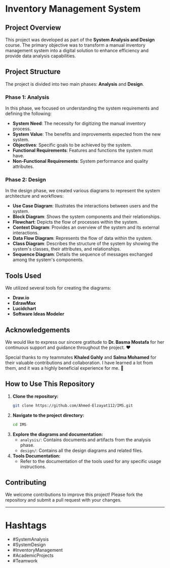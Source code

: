 # Inventory Management System

## Project Overview
This project was developed as part of the **System Analysis and Design** course. The primary objective was to transform a manual inventory management system into a digital solution to enhance efficiency and provide data analysis capabilities.

## Project Structure
The project is divided into two main phases: **Analysis** and **Design**.

### Phase 1: Analysis
In this phase, we focused on understanding the system requirements and defining the following:
- **System Need**: The necessity for digitizing the manual inventory process.
- **System Value**: The benefits and improvements expected from the new system.
- **Objectives**: Specific goals to be achieved by the system.
- **Functional Requirements**: Features and functions the system must have.
- **Non-Functional Requirements**: System performance and quality attributes.

### Phase 2: Design
In the design phase, we created various diagrams to represent the system architecture and workflows:
- **Use Case Diagram**: Illustrates the interactions between users and the system.
- **Block Diagram**: Shows the system components and their relationships.
- **Flowchart**: Depicts the flow of processes within the system.
- **Context Diagram**: Provides an overview of the system and its external interactions.
- **Data Flow Diagram**: Represents the flow of data within the system.
- **Class Diagram**: Describes the structure of the system by showing the system's classes, their attributes, and relationships.
- **Sequence Diagram**: Details the sequence of messages exchanged among the system's components.

## Tools Used
We utilized several tools for creating the diagrams:
- **Draw.io**
- **EdrawMax**
- **Lucidchart**
- **Software Ideas Modeler**

## Acknowledgements
We would like to express our sincere gratitude to **Dr. Basma Mostafa** for her continuous support and guidance throughout the project. ❤️

Special thanks to my teammates **Khaled Gahly** and **Salma Mohamed** for their valuable contributions and collaboration. I have learned a lot from them, and it was a highly beneficial experience for me. 💚

## How to Use This Repository
1. **Clone the repository:**
    ```bash
    git clone https://github.com/Ahmed-Elzayat112/IMS.git
    ```
2. **Navigate to the project directory:**
    ```bash
    cd IMS
    ```
3. **Explore the diagrams and documentation:**
    - `analysis/`: Contains documents and artifacts from the analysis phase.
    - `design/`: Contains all the design diagrams and related files.
4. **Tools Documentation:**
    - Refer to the documentation of the tools used for any specific usage instructions.

## Contributing
We welcome contributions to improve this project! Please fork the repository and submit a pull request with your changes.

---

# Hashtags
- #SystemAnalysis
- #SystemDesign
- #InventoryManagement
- #AcademicProjects
- #Teamwork

